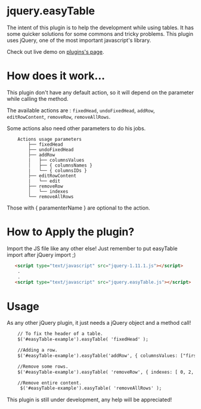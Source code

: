 jquery.easyTable
================

The intent of this plugin is to help the development while using tables.
It has some quicker solutions for some commons and tricky problems.
This plugin uses jQuery, one of the most important javascript's library.

Check out live demo on [plugins's page](http://mariohd.github.io/jquery.easyTable/ "Title").

How does it work...
==============
This plugin don't have any default action, so it will depend on the parameter while calling the method.

The available actions are : `fixedHead`, `undoFixedHead`, `addRow`, `editRowContent`, `removeRow`, `removeAllRows`.

Some actions also need other parameters to do his jobs.
```
    Actions usage parameters
        ├── fixedHead
        ├── undoFixedHead
        ├── addRow
        |   ├── columnsValues
        │   ├── { columnsNames }  
        |   └── { columnsIDs }
        ├── editRowContent
        |   └── edit
        ├── removeRow
        │   └── indexes
        └── removeAllRows
```
Those with { paramenterName } are optional to the action.

How to Apply the plugin?
================

Import the JS file like any other else!
Just remember to put easyTable import after jQuery import ;)

```html
   <script type="text/javascript" src="jquery-1.11.1.js"></script>
    .
    .
   <script type="text/javascript" src="jquery.easyTable.js"></script>
```

Usage
==============

As any other jQuery plugin, it just needs a jQuery object and a method call!

```html
    // To fix the header of a table.
    $('#easyTable-example').easyTable( 'fixedHead' );  

    //Adding a row.
    $('#easyTable-example').easyTable('addRow', { columnsValues: ["first", "...", "N columns" ] } );

    //Remove some rows.
    $('#easyTable-example').easyTable( 'removeRow', { indexes: [ 0, 2, 4, 6 ] } );  

    //Remove entire content.
     $('#easyTable-example').easyTable( 'removeAllRows' );  

```

This plugin is still under development, any help will be appreciated!

